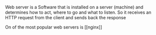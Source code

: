 Web server is a Software that is installed on a server (machine) and determines how to act, where to go and what to listen.
So it receives an HTTP request from the client and sends back the response

On of the most popular web servers is [[nginx]]
